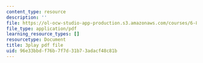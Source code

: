 ```yaml
---
content_type: resource
description: ''
file: https://ol-ocw-studio-app-production.s3.amazonaws.com/courses/6-890-algorithmic-lower-bounds-fun-with-hardness-proofs-fall-2014/96e33bbdf76b7f7d31b73adacf48c81b_P3YoIxiz6to.pdf
file_type: application/pdf
learning_resource_types: []
resourcetype: Document
title: 3play pdf file
uid: 96e33bbd-f76b-7f7d-31b7-3adacf48c81b
---
```


